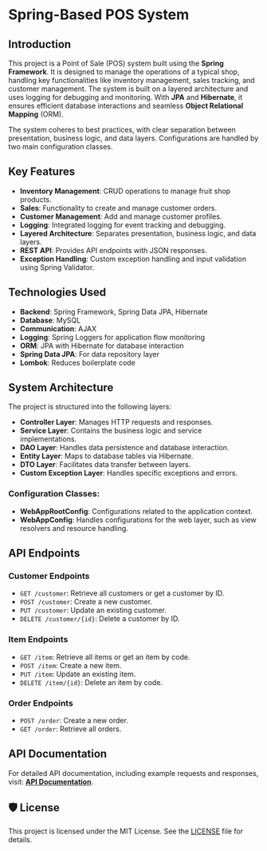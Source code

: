 # Spring-Based POS System

## Introduction
This project is a Point of Sale (POS) system built using the **Spring Framework**. It is designed to manage the operations of a typical shop, handling key functionalities like inventory management, sales tracking, and customer management. The system is built on a layered architecture and uses logging for debugging and monitoring. With **JPA** and **Hibernate**, it ensures efficient database interactions and seamless **Object Relational Mapping** (ORM).

The system coheres to best practices, with clear separation between presentation, business logic, and data layers. Configurations are handled by two main configuration classes.

## Key Features
- **Inventory Management**: CRUD operations to manage fruit shop products.
- **Sales**: Functionality to create and manage customer orders.
- **Customer Management**: Add and manage customer profiles.
- **Logging**: Integrated logging for event tracking and debugging.
- **Layered Architecture**: Separates presentation, business logic, and data layers.
- **REST API**: Provides API endpoints with JSON responses.
- **Exception Handling**: Custom exception handling and input validation using Spring Validator.

## Technologies Used
- **Backend**: Spring Framework, Spring Data JPA, Hibernate
- **Database**: MySQL
- **Communication**: AJAX
- **Logging**: Spring Loggers for application flow monitoring
- **ORM**: JPA with Hibernate for database interaction
- **Spring Data JPA**: For data repository layer
- **Lombok**: Reduces boilerplate code

## System Architecture
The project is structured into the following layers:

- **Controller Layer**: Manages HTTP requests and responses.
- **Service Layer**: Contains the business logic and service implementations.
- **DAO Layer**: Handles data persistence and database interaction.
- **Entity Layer**: Maps to database tables via Hibernate.
- **DTO Layer**: Facilitates data transfer between layers.
- **Custom Exception Layer**: Handles specific exceptions and errors.

### Configuration Classes:
- **WebAppRootConfig**: Configurations related to the application context.
- **WebAppConfig**: Handles configurations for the web layer, such as view resolvers and resource handling.

## API Endpoints

### Customer Endpoints
- `GET /customer`: Retrieve all customers or get a customer by ID.
- `POST /customer`: Create a new customer.
- `PUT /customer`: Update an existing customer.
- `DELETE /customer/{id}`: Delete a customer by ID.

### Item Endpoints
- `GET /item`: Retrieve all items or get an item by code.
- `POST /item`: Create a new item.
- `PUT /item`: Update an existing item.
- `DELETE /item/{id}`: Delete an item by code.

### Order Endpoints
- `POST /order`: Create a new order.
- `GET /order`: Retrieve all orders.

## API Documentation
For detailed API documentation, including example requests and responses, visit: **[API Documentation](https://documenter.getpostman.com/view/35948713/2sAXxV5VLv)**.


## 🛡️ License
This project is licensed under the MIT License. See the [LICENSE](LICENSE) file for details.
